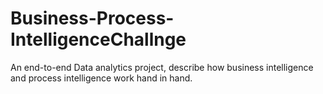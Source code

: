 # Business-Process-IntelligenceChallnge
An end-to-end Data analytics project, describe how business intelligence and process intelligence work hand in hand.
